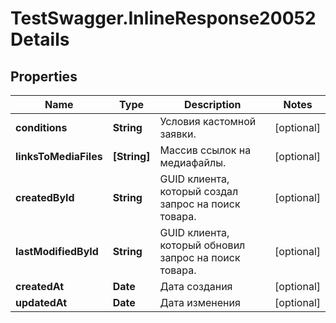 # TestSwagger.InlineResponse20052Details

## Properties

Name | Type | Description | Notes
------------ | ------------- | ------------- | -------------
**conditions** | **String** | Условия кастомной заявки. | [optional] 
**linksToMediaFiles** | **[String]** | Массив ссылок на медиафайлы. | [optional] 
**createdById** | **String** | GUID клиента, который создал запрос на поиск товара. | [optional] 
**lastModifiedById** | **String** | GUID клиента, который обновил запрос на поиск товара. | [optional] 
**createdAt** | **Date** | Дата создания | [optional] 
**updatedAt** | **Date** | Дата изменения | [optional] 


